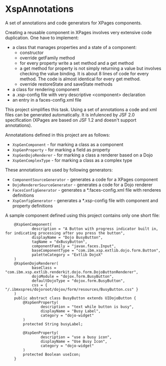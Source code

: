 XspAnnotations
==============

A set of annotations and code generators for XPages components.


Creating a reusable component in XPages involves very extensive code duplication. One have to implement:

* a class that manages properties and a state of a component:
    * constructor
    * override getFamily method
    * for every property write a set method and a get method
    * a get method for property is not simply returning a value but involves checking the value binding. It is about 8 lines of code for every method. The code is almost identical for every get method.
    * override restoreState and saveState methods
 * a class for rendering component
 * a .xsp-config file with very descriptive \<component\> declaration
 * an entry in a faces-config.xml file


This project simplifies this task. Using a set of annotations a code and xml files can be generated automatically. 
It is infulenced by JSF 2.0 specification (XPages are based on JSF 1.2 and doesn't support annotations).


Annotatations defined in this project are as follows:

 * `XspGenComponent` - for marking a class as a component
 * `XspGenProperty` - for marking a field as property
 * `XspGenDojoRenderer` - for marking a class a renderer based on a Dojo
 * `XspGenComplexType` - for marking a class as a complex type


These annotations are used by following generators:

 * `ComponentSourceGenerator` - generates a code for a XPages component
 * `DojoRendererSourceGenerator` - generates a code for a Dojo renderer
 * `FacesConfigGenerator` - generates a *.faces-config.xml file with renderes definitions
 * `XspConfigGenerator` - generates a *.xsp-config file with component and property definitions


A sample component defined using this project contains only one short file:


        @XspGenComponent(
                description = "A Button with progress indicator built in, for indicating processing after you press the button", 
                displayName = "Dojo BusyButton", 
                tagName = "dxBusyButton",
                componentFamily = "javax.faces.Input",
                baseComponentType = "com.ibm.xsp.extlib.dojo.form.Button",
                paletteCategory = "Extlib DojoX"
        )
        @XspGenDojoRenderer(
                baseClass = "com.ibm.xsp.extlib.renderkit.dojo.form.DojoButtonRenderer",
                dojoModule = "dojox.form.BusyButton",
                defaultDojoType = "dojox.form.BusyButton",
                css = { "/.ibmxspres/dojoroot/dojox/form/resources/BusyButton.css" }
        )
        public abstract class BusyButton extends UIDojoButton {        
            @XspGenProperty(
                    description = "text while button is busy", 
                    displayName = "Busy Label",
                    category = "dojo-widget"
            )
            protected String busyLabel;
            
            @XspGenProperty(
                    description = "use a busy icon", 
                    displayName = "Use Busy Icon",
                    category = "dojo-widget"
            )
            protected Boolean useIcon;            
        }
